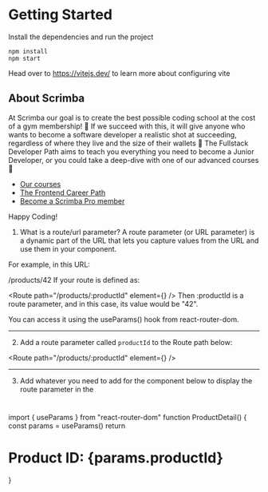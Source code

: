# Getting Started
Install the dependencies and run the project
```
npm install
npm start
```

Head over to https://vitejs.dev/ to learn more about configuring vite
## About Scrimba

At Scrimba our goal is to create the best possible coding school at the cost of a gym membership! 💜
If we succeed with this, it will give anyone who wants to become a software developer a realistic shot at succeeding, regardless of where they live and the size of their wallets 🎉
The Fullstack Developer Path aims to teach you everything you need to become a Junior Developer, or you could take a deep-dive with one of our advanced courses 🚀

- [Our courses](https://scrimba.com/courses)
- [The Frontend Career Path](https://scrimba.com/fullstack-path-c0fullstack)
- [Become a Scrimba Pro member](https://scrimba.com/pricing)

Happy Coding!

1. What is a route/url parameter?
A route parameter (or URL parameter) is a dynamic part of the URL that lets you capture values from the URL and use them in your component.

For example, in this URL:


/products/42
If your route is defined as:

<Route path="/products/:productId" element={<ProductDetail />} />
Then :productId is a route parameter, and in this case, its value would be "42".

You can access it using the useParams() hook from react-router-dom.

------------
2. Add a route parameter called `productId` to the Route path below:


<Route path="/products/:productId" element={<ProductDetail />} />


------------
3. Add whatever you need to add for the component below to display
   the route parameter in the <h1>

import { useParams } from "react-router-dom"
function ProductDetail() {
    const params = useParams()
    return <h1>Product ID: {params.productId}</h1>
}
